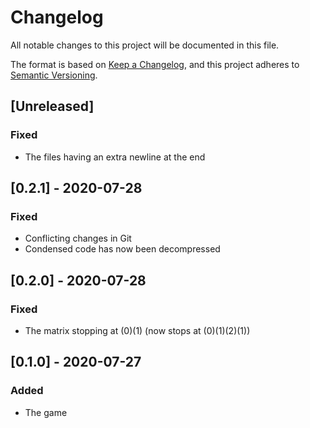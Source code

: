 # Changelog
All notable changes to this project will be documented in this file.

The format is based on [Keep a Changelog](https://keepachangelog.com/en/1.0.0/),
and this project adheres to [Semantic Versioning](https://semver.org/spec/v2.0.0.html).

## [Unreleased]
### Fixed
- The files having an extra newline at the end

## [0.2.1] - 2020-07-28
### Fixed
- Conflicting changes in Git
- Condensed code has now been decompressed

## [0.2.0] - 2020-07-28
### Fixed
- The matrix stopping at (0)(1) (now stops at (0)(1)(2)(1))

## [0.1.0] - 2020-07-27
### Added
- The game
